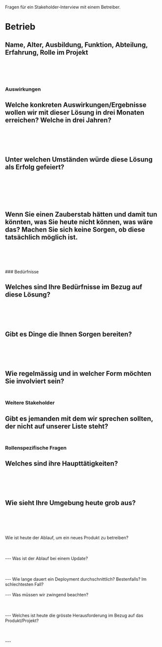 Fragen für ein Stakeholder-Interview mit einem Betreiber.

# Betrieb 

Name, Alter, Ausbildung, Funktion, Abteilung, Erfahrung, Rolle im Projekt 
<br /> 
<br /> 
<br />
<br />
---

### Auswirkungen 

Welche konkreten Auswirkungen/Ergebnisse wollen wir mit dieser Lösung in drei Monaten erreichen? Welche in drei Jahren? 
<br /> 
<br /> 
<br />
<br />
---
Unter welchen Umständen würde diese Lösung als Erfolg gefeiert?  
<br /> 
<br /> 
<br />
<br />
---
Wenn Sie einen Zauberstab hätten und damit tun könnten, was Sie heute nicht können, was wäre das? 
Machen Sie sich keine Sorgen, ob diese tatsächlich möglich ist. 
<br /> 
<br /> 
<br />
<br />
---

<div style="page-break-after: always;"></div>
### Bedürfnisse 

Welches sind Ihre Bedürfnisse im Bezug auf diese Lösung? 
<br /> 
<br /> 
<br />
<br />
---
Gibt es Dinge die Ihnen Sorgen bereiten? 
<br /> 
<br /> 
<br />
<br />
---
Wie regelmässig und in welcher Form möchten Sie involviert sein? 
<br /> 
<br /> 
---

### Weitere Stakeholder 

Gibt es jemanden mit dem wir sprechen sollten, der nicht auf unserer Liste steht?
<br /> 
<br /> 
---

### Rollenspezifische Fragen
Welches sind ihre Haupttätigkeiten? 
<br /> 
<br /> 
<br />
<br />
---
Wie sieht Ihre Umgebung heute grob aus? 
<br /> 
<br /> 
<br />
<br />
---
<div style="page-break-after: always;"></div>
Wie ist heute der Ablauf, um ein neues Produkt zu betreiben?
<br /> 
<br /> 
<br />
<br />
---
Was ist der Ablauf bei einem Update?
<br /> 
<br /> 
<br />
<br />
---
Wie lange dauert ein Deployment durchschnittlich? Bestenfalls? Im schlechtesten Fall?
<br /> 
<br /> 
---
Was müssen wir zwingend beachten? 
<br /> 
<br /> 
<br />
<br />
---
Welches ist heute die grösste Herausforderung im Bezug auf das Produkt/Projekt?
<br /> 
<br /> 
<br />
<br />
---
